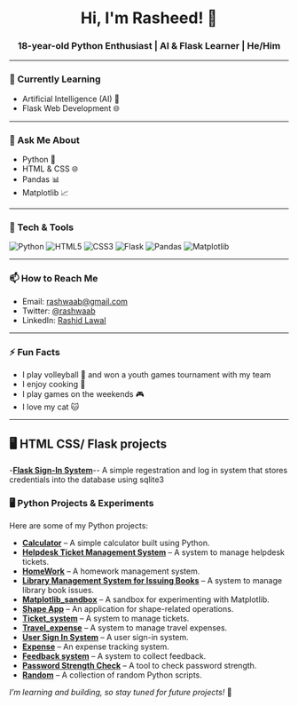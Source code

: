 <h1 align="center">Hi, I'm Rasheed! 👋</h1>
<h3 align="center">18-year-old Python Enthusiast | AI & Flask Learner | He/Him</h3>

---

### 🌱 Currently Learning
- Artificial Intelligence (AI) 🤖  
- Flask Web Development 🌐  

---

### 💬 Ask Me About
- Python 🐍  
- HTML & CSS 🌐  
- Pandas 📊  
- Matplotlib 📈  

---

### 🔧 Tech & Tools
![Python](https://img.shields.io/badge/Python-3776AB?style=for-the-badge&logo=python&logoColor=white)
![HTML5](https://img.shields.io/badge/HTML5-E34F26?style=for-the-badge&logo=html5&logoColor=white)
![CSS3](https://img.shields.io/badge/CSS3-1572B6?style=for-the-badge&logo=css3&logoColor=white)
![Flask](https://img.shields.io/badge/Flask-000000?style=for-the-badge&logo=flask&logoColor=white)
![Pandas](https://img.shields.io/badge/Pandas-150458?style=for-the-badge&logo=pandas&logoColor=white)
![Matplotlib](https://img.shields.io/badge/Matplotlib-11557C?style=for-the-badge&logo=matplotlib&logoColor=white)


---

### 📫 How to Reach Me
- Email: <a href="mailto:rashwaab@gmail.com">rashwaab@gmail.com</a>  
- Twitter: [@rashwaab](https://twitter.com/rashwaab)  
- LinkedIn: [Rashid Lawal](https://www.linkedin.com/in/rashid-lawal-635a67382/)

---

### ⚡ Fun Facts
- I play volleyball 🏐 and won a youth games tournament with my team  
- I enjoy cooking 🍳  
- I play games on the weekends 🎮  
- I love my cat 🐱

---
##  🖥️ HTML CSS/ Flask projects 
-**[Flask Sign-In System](https://github.com/rashwab/flask)**-- A simple regestration and log in system that stores credentials into the database using sqlite3 


### 🖥️ Python Projects & Experiments
Here are some of my Python projects:

- **[Calculator](https://github.com/rashwab/py/tree/main/Calculator)** – A simple calculator built using Python.  
- **[Helpdesk Ticket Management System](https://github.com/rashwab/py/tree/main/Helpdesk%20Ticket%20Management%20System)** – A system to manage helpdesk tickets.  
- **[HomeWork](https://github.com/rashwab/py/tree/main/HomeWork)** – A homework management system.  
- **[Library Management System for Issuing Books](https://github.com/rashwab/py/tree/main/Library%20Management%20System%20for%20Issuing%20Books)** – A system to manage library book issues.  
- **[Matplotlib_sandbox](https://github.com/rashwab/py/tree/main/Matplotlib_sandbox)** – A sandbox for experimenting with Matplotlib.  
- **[Shape App](https://github.com/rashwab/py/tree/main/Shape%20App)** – An application for shape-related operations.  
- **[Ticket_system](https://github.com/rashwab/py/tree/main/Ticket_system)** – A system to manage tickets.  
- **[Travel_expense](https://github.com/rashwab/py/tree/main/Travel_expense)** – A system to manage travel expenses.  
- **[User Sign In System](https://github.com/rashwab/py/tree/main/User%20Sign%20In%20System)** – A user sign-in system.  
- **[Expense](https://github.com/rashwab/py/tree/main/expense)** – An expense tracking system.  
- **[Feedback system](https://github.com/rashwab/py/tree/main/feedback%20system)** – A system to collect feedback.  
- **[Password Strength Check](https://github.com/rashwab/py/tree/main/password_strength_check)** – A tool to check password strength.  
- **[Random](https://github.com/rashwab/py/tree/main/random)** – A collection of random Python scripts.  

*I’m learning and building, so stay tuned for future projects!* 🚀
